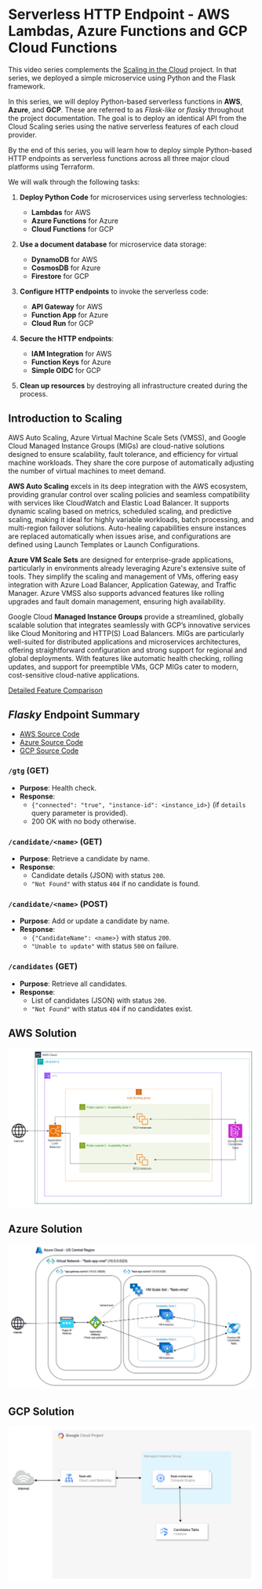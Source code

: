 # Serverless HTTP Endpoint - AWS Lambdas, Azure Functions and GCP Cloud Functions

This video series complements the [Scaling in the Cloud](https://github.com/mamonaco1973/cloud-scaling-intro/blob/main/README.md) project. In that series, we deployed a simple microservice using Python and the Flask framework.

In this series, we will deploy Python-based serverless functions in **AWS**, **Azure**, and **GCP**. These are referred to as *Flask-like* or *flasky* throughout the project documentation. The goal is to deploy an identical API from the Cloud Scaling series using the native serverless features of each cloud provider.

By the end of this series, you will learn how to deploy simple Python-based HTTP endpoints as serverless functions across all three major cloud platforms using Terraform.

We will walk through the following tasks:

1. **Deploy Python Code** for microservices using serverless technologies:
   - **Lambdas** for AWS
   - **Azure Functions** for Azure
   - **Cloud Functions** for GCP

2. **Use a document database** for microservice data storage:
   - **DynamoDB** for AWS
   - **CosmosDB** for Azure
   - **Firestore** for GCP

3. **Configure HTTP endpoints** to invoke the serverless code:
   - **API Gateway** for AWS
   - **Function App** for Azure
   - **Cloud Run** for GCP

4. **Secure the HTTP endpoints**:
   - **IAM Integration** for AWS
   - **Function Keys** for Azure
   - **Simple OIDC** for GCP

5. **Clean up resources** by destroying all infrastructure created during the process.
   
## Introduction to Scaling

AWS Auto Scaling, Azure Virtual Machine Scale Sets (VMSS), and Google Cloud Managed Instance Groups (MIGs) are cloud-native solutions designed to ensure scalability, fault tolerance, and efficiency for virtual machine workloads. They share the core purpose of automatically adjusting the number of virtual machines to meet demand.

**AWS Auto Scaling** excels in its deep integration with the AWS ecosystem, providing granular control over scaling policies and seamless compatibility with services like CloudWatch and Elastic Load Balancer. It supports dynamic scaling based on metrics, scheduled scaling, and predictive scaling, making it ideal for highly variable workloads, batch processing, and multi-region failover solutions. Auto-healing capabilities ensure instances are replaced automatically when issues arise, and configurations are defined using Launch Templates or Launch Configurations.

**Azure VM Scale Sets** are designed for enterprise-grade applications, particularly in environments already leveraging Azure's extensive suite of tools. They simplify the scaling and management of VMs, offering easy integration with Azure Load Balancer, Application Gateway, and Traffic Manager. Azure VMSS also supports advanced features like rolling upgrades and fault domain management, ensuring high availability. 

Google Cloud **Managed Instance Groups** provide a streamlined, globally scalable solution that integrates seamlessly with GCP’s innovative services like Cloud Monitoring and HTTP(S) Load Balancers. MIGs are particularly well-suited for distributed applications and microservices architectures, offering straightforward configuration and strong support for regional and global deployments. With features like automatic health checking, rolling updates, and support for preemptible VMs, GCP MIGs cater to modern, cost-sensitive cloud-native applications.

[Detailed Feature Comparison](./Comparison.md)

## *Flasky* Endpoint Summary

- [AWS Source Code](https://github.com/mamonaco1973/aws-flasky-lambdas/tree/main/01-lambdas/code)
- [Azure Source Code](https://github.com/mamonaco1973/azure-flasky-function-app/blob/main/02-flasky/function_app.py)
- [GCP Source Code](https://github.com/mamonaco1973/gcp-flasky-cloud-functions/blob/main/01-cloudfunctions/code/main.py)

### `/gtg` (GET)
- **Purpose**: Health check.
- **Response**: 
  - `{"connected": "true", "instance-id": <instance_id>}` (if `details` query parameter is provided).
  - 200 OK with no body otherwise.

### `/candidate/<name>` (GET)
- **Purpose**: Retrieve a candidate by name.
- **Response**: 
  - Candidate details (JSON) with status `200`.
  - `"Not Found"` with status `404` if no candidate is found.

### `/candidate/<name>` (POST)
- **Purpose**: Add or update a candidate by name.
- **Response**: 
  - `{"CandidateName": <name>}` with status `200`.
  - `"Unable to update"` with status `500` on failure.

### `/candidates` (GET)
- **Purpose**: Retrieve all candidates.
- **Response**: 
  - List of candidates (JSON) with status `200`.
  - `"Not Found"` with status `404` if no candidates exist.

## AWS Solution

![AWS diagram](aws-flask-asg.png)

## Azure Solution

![AWS diagram](azure-flask-vmss.png)

## GCP Solution

![AWS diagram](gcp-flask-mig.png)
